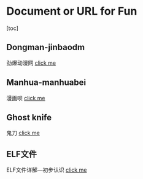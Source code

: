 # Document or URL for Fun

[toc]

## Dongman-jinbaodm
劲爆动漫网 [click me](https://k.jinbaodm.com/)

## Manhua-manhuabei
漫画呗 [click me](https://www.manhuabei.com/)

## Ghost knife
鬼刀 [click me](https://www.u17.com/chapter/877044.html#image_id=7059114)

## ELF文件
ELF文件详解—初步认识 [click me](https://blog.csdn.net/daide2012/article/details/73065204?utm_medium=distribute.pc_relevant.none-task-blog-BlogCommendFromMachineLearnPai2-1.edu_weight&depth_1-utm_source=distribute.pc_relevant.none-task-blog-BlogCommendFromMachineLearnPai2-1.edu_weight)